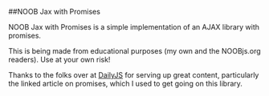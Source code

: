 ##NOOB Jax with Promises

NOOB Jax with Promises is a simple implementation of an AJAX library with promises. 

This is being made from educational purposes (my own and the NOOBjs.org readers). Use at your own risk!

Thanks to the folks over at [DailyJS](http://dailyjs.com/2011/06/09/framework-66/) for serving up great content, particularly the linked article on promises, which I used to get going on this library.

